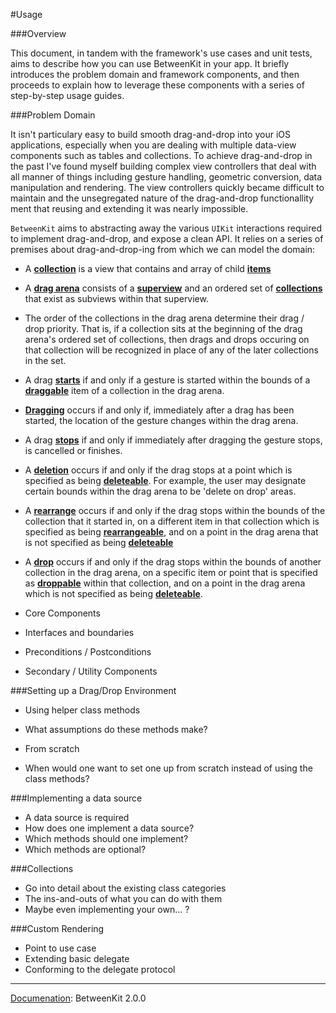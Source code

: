 #Usage

###Overview

This document, in tandem with the framework's use cases and unit tests, aims to describe how you can use BetweenKit in your app. It briefly introduces the problem domain and framework components, and then proceeds to explain how to leverage these components with a series of step-by-step usage guides.

###Problem Domain

It isn't particulary easy to build smooth drag-and-drop into your iOS applications, especially when you are dealing with multiple data-view components such as tables and collections. To achieve drag-and-drop in the past I've found myself building complex view controllers that deal with all manner of things including gesture handling, geometric conversion, data manipulation and rendering. The view controllers quickly became difficult to maintain and the unsegregated nature of the drag-and-drop functionallity ment that reusing and extending it was nearly impossible.

`BetweenKit` aims to abstracting away the various `UIKit` interactions required to implement drag-and-drop, and expose a clean API. It relies on a series of premises about drag-and-drop-ing from which we can model the domain:

- A <u>__collection__</u> is a view that contains and array of child <u>__items__</u>
- A <u>__drag arena__</u> consists of a <u>__superview__</u> and an ordered set of <u>__collections__</u> that exist as subviews within that superview.
- The order of the collections in the drag arena determine their drag / drop priority. That is, if a collection sits at the beginning of the drag arena's ordered set of collections, then drags and drops occuring on that collection will be recognized in place of any of the later collections in the set.
- A drag <u>__starts__</u> if and only if a gesture is started within the bounds of a <u>__draggable__</u> item of a collection in the drag arena.
- <u>__Dragging__</u> occurs if and only if, immediately after a drag has been started, the location of the gesture changes within the drag arena.
- A drag <u>__stops__</u> if and only if immediately after dragging the gesture stops, is cancelled or finishes.
- A <u>__deletion__</u> occurs if and only if the drag stops at a point which is specified as being <u>__deleteable__</u>. For example, the user may designate certain bounds within the drag arena to be 'delete on drop' areas.
- A <u>__rearrange__</u> occurs if and only if the drag stops within the bounds of the collection that it started in, on a different item in that collection which is specified as being <u>__rearrangeable__</u>, and on a point in the drag arena that is not specified as being <u>__deleteable__</u>
- A <u>__drop__</u> occurs if and only if the drag stops within the bounds of another collection in the drag arena, on a specific item or point that is specified as <u>__droppable__</u> within that collection, and on a point in the drag arena which is not specified as being <u>__deleteable__</u>.




- Core Components
- Interfaces and boundaries
- Preconditions / Postconditions
- Secondary / Utility Components

###Setting up a Drag/Drop Environment

- Using helper class methods
- What assumptions do these methods make?

- From scratch
- When would one want to set one up from scratch instead of using the class methods?

###Implementing a data source

- A data source is required
- How does one implement a data source?
- Which methods should one implement?
- Which methods are optional?

###Collections

- Go into detail about the existing class categories
- The ins-and-outs of what you can do with them
- Maybe even implementing your own... ?

###Custom Rendering

- Point to use case
- Extending basic delegate
- Conforming to the delegate protocol

___

<u>Documenation</u>: BetweenKit 2.0.0